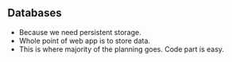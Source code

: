 ## Databases

- Because we need persistent storage.
- Whole point of web app is to store data.
- This is where majority of the planning goes. Code part is easy.
